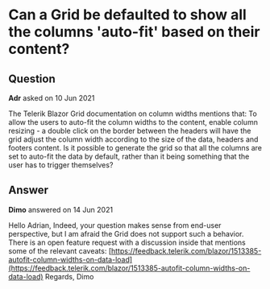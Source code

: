 # Can a Grid be defaulted to show all the columns 'auto-fit' based on their content?

## Question

**Adr** asked on 10 Jun 2021

The Telerik Blazor Grid documentation on column widths mentions that: To allow the users to auto-fit the column widths to the content, enable column resizing - a double click on the border between the headers will have the grid adjust the column width according to the size of the data, headers and footers content. Is it possible to generate the grid so that all the columns are set to auto-fit the data by default, rather than it being something that the user has to trigger themselves?

## Answer

**Dimo** answered on 14 Jun 2021

Hello Adrian, Indeed, your question makes sense from end-user perspective, but I am afraid the Grid does not support such a behavior. There is an open feature request with a discussion inside that mentions some of the relevant caveats: [https://feedback.telerik.com/blazor/1513385-autofit-column-widths-on-data-load](https://feedback.telerik.com/blazor/1513385-autofit-column-widths-on-data-load) Regards, Dimo
